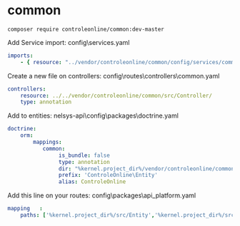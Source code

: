 # common


`composer require controleonline/common:dev-master`


Add Service import:
config\services.yaml

```yaml
imports:
    - { resource: "../vendor/controleonline/common/config/services/common.yaml" }    
```

Create a new file on controllers:
config\routes\controllers\common.yaml

```yaml
controllers:
    resource: ../../vendor/controleonline/common/src/Controller/
    type: annotation      
```

Add to entities:
nelsys-api\config\packages\doctrine.yaml
```yaml
doctrine:
    orm:
        mappings:
           common:
                is_bundle: false
                type: annotation
                dir: "%kernel.project_dir%/vendor/controleonline/common/src/Entity"
                prefix: 'ControleOnline\Entity'
                alias: ControleOnline                             
```          


Add this line on your routes:
config\packages\api_platform.yaml
```yaml          
mapping   :
    paths: ['%kernel.project_dir%/src/Entity','%kernel.project_dir%/src/Resource',"%kernel.project_dir%/vendor/controleonline/common/src/Entity"]        
```          

